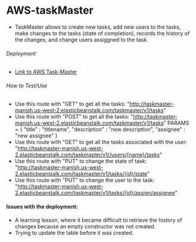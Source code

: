 # AWS-taskMaster
- TaskMaster allows to create new tasks, add new users to the tasks, make changes to the tasks (state of completion), records
  the history of the changes, and change users assiggned to the task.
  
###### Deployment
  * [Link to AWS Task-Master](http://taskmaster-manish.us-west-2.elasticbeanstalk.com/taskmaster/v1/tasks)
  
###### How to Test/Use
  * Use this route with "GET" to get all the tasks: "http://taskmaster-manish.us-west-2.elasticbeanstalk.com/taskmaster/v1/tasks"
  * Use this route with "POST" to get all the tasks: "http://taskmaster-manish.us-west-2.elasticbeanstalk.com/taskmaster/v1/tasks" PARAMS = { "title" : "titlename",
                                                      "description" : "new description",
                                                      "assignee" : "new assignee"
                                                      }
  * Use this route with "GET" to get all the tasks associated with the user: "http://taskmaster-manish.us-west-2.elasticbeanstalk.com/taskmaster/v1//users/{name}/tasks"
  * Use this route with "PUT" to change the state of task: "http://taskmaster-manish.us-west-2.elasticbeanstalk.com/taskmaster/v1/tasks/{id}/state"
  * Use this route with "PUT" to change the user to the task: "http://taskmaster-manish.us-west-2.elasticbeanstalk.com/taskmaster/v1/tasks/{id}/assign/assignee"
  

#### Issues with the deployment:
  * A learning lesson, where it became difficult to retrieve the history of changes because an empty constructor was not created.
  * Trying to update the table before it was created. 
